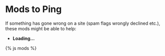 ---
---

# Mods to Ping

If something has gone wrong on a site (spam flags wrongly declined etc.), these mods might be able to help:

<section class="mod-info">

- **Loading…**

</section>

{% js mods %}
